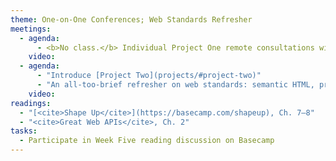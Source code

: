 ```yaml
---
theme: One-on-One Conferences; Web Standards Refresher
meetings:
  - agenda:
      - <b>No class.</b> Individual Project One remote consultations with instructor.
    video:
  - agenda:
      - "Introduce [Project Two](projects/#project-two)"
      - "An all-too-brief refresher on web standards: semantic HTML, progressive enhancement (CSS & JS)"
    video:
readings:
  - "[<cite>Shape Up</cite>](https://basecamp.com/shapeup), Ch. 7–8"
  - "<cite>Great Web APIs</cite>, Ch. 2"
tasks:
  - Participate in Week Five reading discussion on Basecamp
---
```

